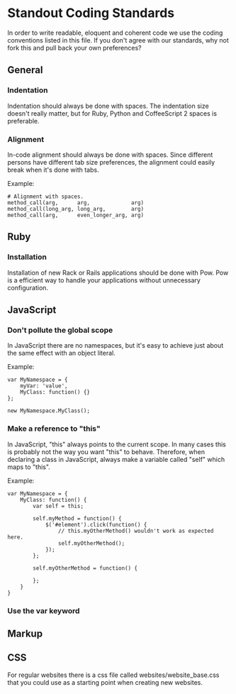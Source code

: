 # Standout Coding Standards

In order to write readable, eloquent and coherent code we use the coding conventions listed in this file. If you don't agree with our standards, why not fork this and pull back your own preferences?

## General

### Indentation

Indentation should always be done with spaces. The indentation size doesn't really matter, but for Ruby, Python and CoffeeScript 2 spaces is preferable.

### Alignment

In-code alignment should always be done with spaces. Since different persons have different tab size preferences, the alignment could easily break when it's done with tabs.

Example:

    # Alignment with spaces.
    method_call(arg,      arg,             arg)
    method_call(long_arg, long_arg,        arg)
    method_call(arg,      even_longer_arg, arg)

## Ruby

### Installation

Installation of new Rack or Rails applications should be done with Pow. Pow is a efficient way to handle your applications without unnecessary configuration.

## JavaScript

### Don't pollute the global scope

In JavaScript there are no namespaces, but it's easy to achieve just about the same effect with an object literal.

Example:

    var MyNamespace = {
        myVar: 'value',
        MyClass: function() {}
    };
    
    new MyNamespace.MyClass();

### Make a reference to "this"

In JavaScript, "this" always points to the current scope. In many cases this is probably not the way you want "this" to behave. Therefore, when declaring a class in JavaScript, always make a variable called "self" which maps to "this".

Example:

    var MyNamespace = {
        MyClass: function() {
            var self = this;
            
            self.myMethod = function() {
                $('#element').click(function() {
                    // this.myOtherMethod() wouldn't work as expected here.
                    self.myOtherMethod();
                });
            };
            
            self.myOtherMethod = function() {
                
            };
        }
    }

### Use the var keyword

## Markup

## CSS

For regular websites there is a css file called websites/website_base.css that you could use as a starting point when creating new websites.

